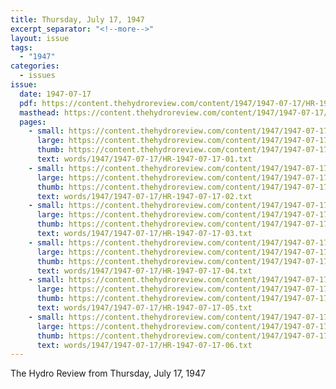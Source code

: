 ```yaml
---
title: Thursday, July 17, 1947
excerpt_separator: "<!--more-->"
layout: issue
tags:
  - "1947"
categories:
  - issues
issue:
  date: 1947-07-17
  pdf: https://content.thehydroreview.com/content/1947/1947-07-17/HR-1947-07-17.pdf
  masthead: https://content.thehydroreview.com/content/1947/1947-07-17/masthead/HR-1947-07-17.jpg
  pages:
    - small: https://content.thehydroreview.com/content/1947/1947-07-17/small/HR-1947-07-17-01.jpg
      large: https://content.thehydroreview.com/content/1947/1947-07-17/large/HR-1947-07-17-01.jpg
      thumb: https://content.thehydroreview.com/content/1947/1947-07-17/thumbnails/HR-1947-07-17-01.jpg
      text: words/1947/1947-07-17/HR-1947-07-17-01.txt
    - small: https://content.thehydroreview.com/content/1947/1947-07-17/small/HR-1947-07-17-02.jpg
      large: https://content.thehydroreview.com/content/1947/1947-07-17/large/HR-1947-07-17-02.jpg
      thumb: https://content.thehydroreview.com/content/1947/1947-07-17/thumbnails/HR-1947-07-17-02.jpg
      text: words/1947/1947-07-17/HR-1947-07-17-02.txt
    - small: https://content.thehydroreview.com/content/1947/1947-07-17/small/HR-1947-07-17-03.jpg
      large: https://content.thehydroreview.com/content/1947/1947-07-17/large/HR-1947-07-17-03.jpg
      thumb: https://content.thehydroreview.com/content/1947/1947-07-17/thumbnails/HR-1947-07-17-03.jpg
      text: words/1947/1947-07-17/HR-1947-07-17-03.txt
    - small: https://content.thehydroreview.com/content/1947/1947-07-17/small/HR-1947-07-17-04.jpg
      large: https://content.thehydroreview.com/content/1947/1947-07-17/large/HR-1947-07-17-04.jpg
      thumb: https://content.thehydroreview.com/content/1947/1947-07-17/thumbnails/HR-1947-07-17-04.jpg
      text: words/1947/1947-07-17/HR-1947-07-17-04.txt
    - small: https://content.thehydroreview.com/content/1947/1947-07-17/small/HR-1947-07-17-05.jpg
      large: https://content.thehydroreview.com/content/1947/1947-07-17/large/HR-1947-07-17-05.jpg
      thumb: https://content.thehydroreview.com/content/1947/1947-07-17/thumbnails/HR-1947-07-17-05.jpg
      text: words/1947/1947-07-17/HR-1947-07-17-05.txt
    - small: https://content.thehydroreview.com/content/1947/1947-07-17/small/HR-1947-07-17-06.jpg
      large: https://content.thehydroreview.com/content/1947/1947-07-17/large/HR-1947-07-17-06.jpg
      thumb: https://content.thehydroreview.com/content/1947/1947-07-17/thumbnails/HR-1947-07-17-06.jpg
      text: words/1947/1947-07-17/HR-1947-07-17-06.txt
---
```


The Hydro Review from Thursday, July 17, 1947

<!--more-->

